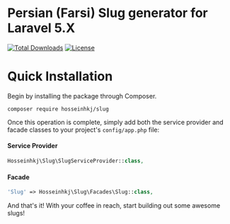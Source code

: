 # Persian (Farsi) Slug generator for Laravel 5.X

[![Total Downloads](https://poser.pugx.org/hosseinhkj/slug/d/total.svg)](https://packagist.org/packages/hosseinhkj/slug)
[![License](https://poser.pugx.org/laravel/framework/license.svg)](https://packagist.org/packages/laravel/framework)

# Quick Installation
Begin by installing the package through Composer.

```
composer require hosseinhkj/slug
```

Once this operation is complete, simply add both the service provider and facade classes to your project's `config/app.php` file:

#### Service Provider

```php
Hosseinhkj\Slug\SlugServiceProvider::class,
```

#### Facade

```php
'Slug' => Hosseinhkj\Slug\Facades\Slug::class,
```

And that's it! With your coffee in reach, start building out some awesome slugs!